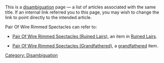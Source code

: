 This is a [disambiguation](:Category:_Disambiguation "wikilink") page —
a list of articles associated with the same title. If an internal link
referred you to this page, you may wish to change the link to point
directly to the intended article.

Pair Of Wire Rimmed Spectacles can refer to:

-   [Pair Of Wire Rimmed Spectacles (Ruined
    Lairs)](Pair_Of_Wire_Rimmed_Spectacles_(Ruined_Lairs) "wikilink"),
    an item in [Ruined Lairs](:Category:Ruined_Lairs "wikilink").

<!-- -->

-   [Pair Of Wire Rimmed Spectacles
    (Grandfathered)](Pair_Of_Wire_Rimmed_Spectacles_(Grandfathered) "wikilink"),
    a [grandfathered](:Category:_Grandfathered_Gear "wikilink") item.

[Category: Disambiguation](Category:_Disambiguation "wikilink")
